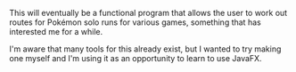 This will eventually be a functional program that allows the user to work out routes for Pokémon solo runs for various games, something that has interested me for a while.

I'm aware that many tools for this already exist, but I wanted to try making one myself and I'm using it as an opportunity to learn to use JavaFX.